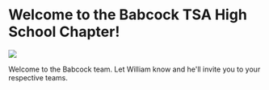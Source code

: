# Welcome to the Babcock TSA High School Chapter!
![](https://tsaweb.org/images/default-source/competitions-programs/program-logos/tsa-logoff2c085a4556450589a0a1a426c8e98f.png?sfvrsn=63b79446_0)

Welcome to the Babcock team. Let William know and he'll invite you to your respective teams.
